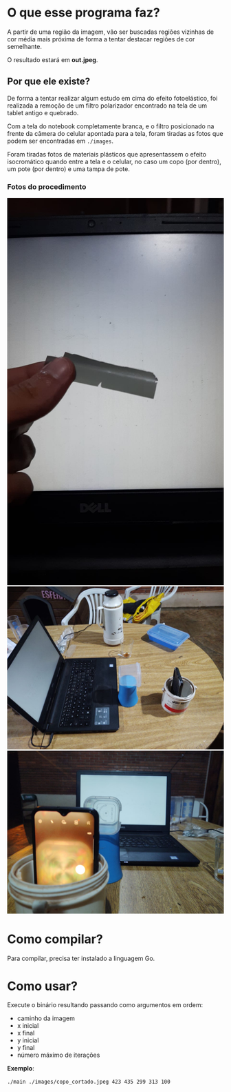 # O que esse programa faz?
A partir de uma região da imagem, vão ser buscadas regiões vizinhas de cor média mais próxima
de forma a tentar destacar regiões de cor semelhante.

O resultado estará em **out.jpeg**.

## Por que ele existe?
De forma a tentar realizar algum estudo em cima do efeito fotoelástico, foi realizada a remoção de um filtro polarizador encontrado na tela de um tablet antigo e quebrado.

Com a tela do notebook completamente branca, e o filtro posicionado na frente da câmera do celular apontada para a tela, foram tiradas as fotos que podem ser encontradas em `./images`.

Foram tiradas fotos de materiais plásticos que apresentassem o efeito isocromático quando entre a tela e o celular, no caso um copo (por dentro), um pote (por dentro) e uma tampa de pote.

### Fotos do procedimento

![Pedaço de filtro](./experimento/pedaco_de_filtro.jpeg)
![Visão geral](./experimento/setup_ft_1.jpeg)
![Visão por trás da câmera](./experimento/setup_ft_2.jpeg)

# Como compilar?
Para compilar, precisa ter instalado a linguagem Go.

# Como usar?
Execute o binário resultando passando como argumentos em ordem:
 - caminho da imagem
 - x inicial
 - x final
 - y inicial
 - y final
 - número máximo de iterações

**Exemplo**:
```
./main ./images/copo_cortado.jpeg 423 435 299 313 100
```
